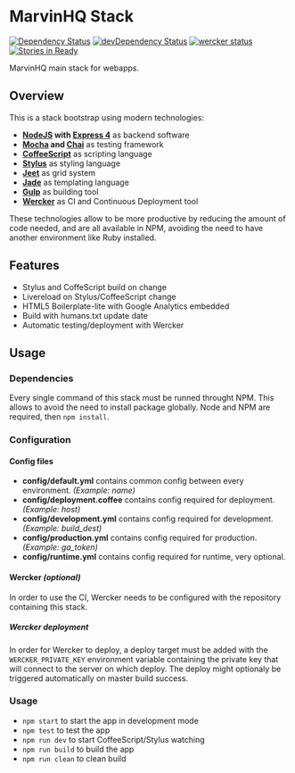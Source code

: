 MarvinHQ Stack
=====

[![Dependency Status](http://img.shields.io/david/marvinhq/stack.svg?style=flat)](https://david-dm.org/marvinhq/stack)
[![devDependency Status](http://img.shields.io/david/dev/marvinhq/stack.svg?style=flat)](https://david-dm.org/marvinhq/stack#info=devDependencies)
[![wercker status](https://app.wercker.com/status/110f26565441783b2e8e413520f3f44e/s "wercker status")](https://app.wercker.com/project/bykey/110f26565441783b2e8e413520f3f44e)
[![Stories in Ready](https://badge.waffle.io/marvinhq/stack.png?label=ready&title=Ready)](https://waffle.io/marvinhq/stack)

MarvinHQ main stack for webapps.

## Overview

This is a stack bootstrap using modern technologies:

* **[NodeJS](http://nodejs.org/api/) with [Express 4](http://expressjs.com/4x/api.html)** as backend software
* **[Mocha](http://visionmedia.github.io/mocha/) and [Chai](http://chaijs.com/api/)** as testing framework
* **[CoffeeScript](http://coffeescript.org/)** as scripting language
* **[Stylus](http://learnboost.github.io/stylus/)** as styling language
* **[Jeet](http://mojotech.github.io/jeet/)** as grid system
* **[Jade](http://jade-lang.com/reference/)** as templating language
* **[Gulp](https://github.com/gulpjs/gulp/blob/master/README.md#gulp---)** as building tool
* **[Wercker](http://devcenter.wercker.com/)** as CI and Continuous Deployment tool

These technologies allow to be more productive by reducing the amount of code needed, and are all available in NPM, avoiding the need to have another environment like Ruby installed.

## Features

* Stylus and CoffeScript build on change
* Livereload on Stylus/CoffeeScript change
* HTML5 Boilerplate-lite with Google Analytics embedded
* Build with humans.txt update date
* Automatic testing/deployment with Wercker

## Usage

### Dependencies

Every single command of this stack must be runned throught NPM. This allows to avoid the need to install package globally.
Node and NPM are required, then `npm install`.

### Configuration

#### Config files

* **config/default.yml** contains common config between every environment. *(Example: name)*
* **config/deployment.coffee** contains config required for deployment. *(Example: host)*
* **config/development.yml** contains config required for development. *(Example: build_dest)*
* **config/production.yml** contains config required for production. *(Example: ga_token)*
* **config/runtime.yml** contains config required for runtime, very optional.

#### Wercker *(optional)*

In order to use the CI, Wercker needs to be configured with the repository containing this stack.

##### Wercker deployment

In order for Wercker to deploy, a deploy target must be added with the `WERCKER_PRIVATE_KEY` environment variable containing the private key that will connect to the server on which deploy. The deploy might optionaly be triggered automatically on master build success.

### Usage

* `npm start` to start the app in development mode
* `npm test` to test the app
* `npm run dev` to start CoffeeScript/Stylus watching
* `npm run build` to build the app
* `npm run clean` to clean build
